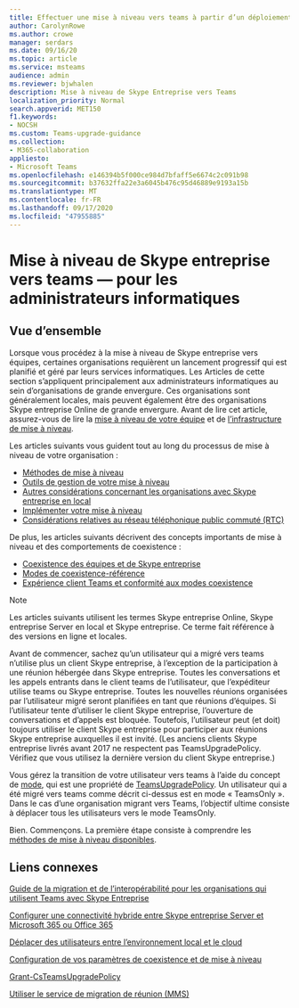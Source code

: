 ```yaml
---
title: Effectuer une mise à niveau vers teams à partir d’un déploiement local de Skype entreprise-Microsoft teams
author: CarolynRowe
ms.author: crowe
manager: serdars
ms.date: 09/16/20
ms.topic: article
ms.service: msteams
audience: admin
ms.reviewer: bjwhalen
description: Mise à niveau de Skype Entreprise vers Teams
localization_priority: Normal
search.appverid: MET150
f1.keywords:
- NOCSH
ms.custom: Teams-upgrade-guidance
ms.collection:
- M365-collaboration
appliesto:
- Microsoft Teams
ms.openlocfilehash: e146394b5f000ce984d7bfaff5e6674c2c091b98
ms.sourcegitcommit: b37632ffa22e3a6045b476c95d46889e9193a15b
ms.translationtype: MT
ms.contentlocale: fr-FR
ms.lasthandoff: 09/17/2020
ms.locfileid: "47955885"
---
```

# <a name="upgrade-from-skype-for-business-to-teams-mdash-for-it-administrators"></a>Mise à niveau de Skype entreprise vers teams &mdash; pour les administrateurs informatiques

## <a name="overview"></a>Vue d’ensemble

Lorsque vous procédez à la mise à niveau de Skype entreprise vers équipes, certaines organisations requièrent un lancement progressif qui est planifié et géré par leurs services informatiques. Les Articles de cette section s’appliquent principalement aux administrateurs informatiques au sein d’organisations de grande envergure. Ces organisations sont généralement locales, mais peuvent également être des organisations Skype entreprise Online de grande envergure. Avant de lire cet article, assurez-vous de lire la [mise à niveau de votre équipe](upgrade-start-here.md) et de [l’infrastructure de mise à niveau](upgrade-framework.md).


Les articles suivants vous guident tout au long du processus de mise à niveau de votre organisation : 

- [Méthodes de mise à niveau](upgrade-to-teams-on-prem-upgrade-methods.md)
- [Outils de gestion de votre mise à niveau](upgrade-to-teams-on-prem-tools.md)
- [Autres considérations concernant les organisations avec Skype entreprise en local](upgrade-to-teams-on-prem-considerations.md)
- [Implémenter votre mise à niveau](upgrade-to-teams-on-prem-implement.md)
- [Considérations relatives au réseau téléphonique public commuté (RTC)](upgrade-to-teams-on-prem-pstn-considerations.md)

De plus, les articles suivants décrivent des concepts importants de mise à niveau et des comportements de coexistence :

- [Coexistence des équipes et de Skype entreprise](upgrade-to-teams-on-prem-coexistence.md)
- [Modes de coexistence-référence](migration-interop-guidance-for-teams-with-skype.md)
- [Expérience client Teams et conformité aux modes coexistence](teams-client-experience-and-conformance-to-coexistence-modes.md)

>[!NOTE]
>Les articles suivants utilisent les termes Skype entreprise Online, Skype entreprise Server en local et Skype entreprise. Ce terme fait référence à des versions en ligne et locales.

Avant de commencer, sachez qu’un utilisateur qui a migré vers teams n’utilise plus un client Skype entreprise, à l’exception de la participation à une réunion hébergée dans Skype entreprise.  Toutes les conversations et les appels entrants dans le client teams de l’utilisateur, que l’expéditeur utilise teams ou Skype entreprise. Toutes les nouvelles réunions organisées par l’utilisateur migré seront planifiées en tant que réunions d’équipes. Si l’utilisateur tente d’utiliser le client Skype entreprise, l’ouverture de conversations et d’appels est bloquée.  Toutefois, l’utilisateur peut (et doit) toujours utiliser le client Skype entreprise pour participer aux réunions Skype entreprise auxquelles il est invité. (Les anciens clients Skype entreprise livrés avant 2017 ne respectent pas TeamsUpgradePolicy. Vérifiez que vous utilisez la dernière version du client Skype entreprise.)
 
Vous gérez la transition de votre utilisateur vers teams à l’aide du concept de [mode](migration-interop-guidance-for-teams-with-skype.md), qui est une propriété de [TeamsUpgradePolicy](https://docs.microsoft.com/powershell/module/skype/grant-csteamsupgradepolicy?view=skype-ps). Un utilisateur qui a été migré vers teams comme décrit ci-dessus est en mode « TeamsOnly ».  Dans le cas d’une organisation migrant vers Teams, l’objectif ultime consiste à déplacer tous les utilisateurs vers le mode TeamsOnly.

Bien. Commençons.  La première étape consiste à comprendre les [méthodes de mise à niveau disponibles](upgrade-to-teams-on-prem-upgrade-methods.md).







   

## <a name="related-links"></a>Liens connexes

[Guide de la migration et de l’interopérabilité pour les organisations qui utilisent Teams avec Skype Entreprise](migration-interop-guidance-for-teams-with-skype.md) 

[Configurer une connectivité hybride entre Skype entreprise Server et Microsoft 365 ou Office 365](https://docs.microsoft.com/SkypeForBusiness/hybrid/configure-hybrid-connectivity)

[Déplacer des utilisateurs entre l’environnement local et le cloud](https://docs.microsoft.com/SkypeForBusiness/hybrid/move-users-between-on-premises-and-cloud)

[Configuration de vos paramètres de coexistence et de mise à niveau](setting-your-coexistence-and-upgrade-settings.md)

[Grant-CsTeamsUpgradePolicy](https://docs.microsoft.com/powershell/module/skype/grant-csteamsupgradepolicy?view=skype-ps)

[Utiliser le service de migration de réunion (MMS)](https://docs.microsoft.com/skypeforbusiness/audio-conferencing-in-office-365/setting-up-the-meeting-migration-service-mms)

